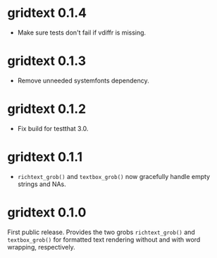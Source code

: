 # gridtext 0.1.4

- Make sure tests don't fail if vdiffr is missing.

# gridtext 0.1.3

- Remove unneeded systemfonts dependency.

# gridtext 0.1.2

- Fix build for testthat 3.0.

# gridtext 0.1.1

- `richtext_grob()` and `textbox_grob()` now gracefully handle empty strings
  and NAs.

# gridtext 0.1.0

First public release. Provides the two grobs `richtext_grob()` and `textbox_grob()` for formatted text rendering without and with word wrapping, respectively.
